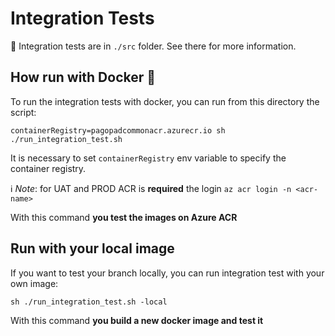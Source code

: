 # Integration Tests
👀 Integration tests are in `./src` folder. See there for more information. 

## How run with Docker 🐳

To run the integration tests with docker, you can run from this directory the script:


``` shell
containerRegistry=pagopadcommonacr.azurecr.io sh ./run_integration_test.sh
```

It is necessary to set `containerRegistry` env variable to specify the container registry.

ℹ️ _Note_: for UAT and PROD ACR is **required** the login `az acr login -n <acr-name>`


With this command **you test the images on Azure ACR**

## Run with your local image
If you want to test your branch locally,
you can run integration test with your own image:

``` shell
sh ./run_integration_test.sh -local
```

With this command **you build a new docker image and test it**
